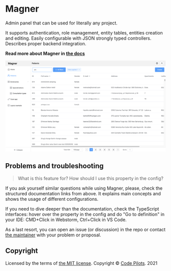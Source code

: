 # Magner

Admin panel that can be used for literally any project. 

It supports authentication, role management, entity tables, entities creation and editing. Easily configurable with JSON strongly typed controllers. Describes proper backend integration.

**Read more about Magner in [the docs](./docs/readme.md)**

![](./public/screen.png)

## Problems and troubleshooting

> What is this feature for? How should I use this property in the config? 

If you ask yourself similar questions while using Magner, please, check the structured documentation links
from above. It explains main concepts and shows the usage of different configurations.

If you need to dive deeper than the documentation, check the TypeScript interfaces: hover over the
property in the config and do "Go to definition" in your IDE: CMD+Click in Webstorm, Ctrl+Click in VS Code.

As a last resort, you can open an issue (or discussion) in the repo or contact [the maintainer](https://t.me/vanishmax) 
with your problem or proposal.

## Copyright

Licensed by the terms of [the MIT license](./LICENSE). 
Copyright © [Code Pilots](https://code-pilots.com/). 2021
